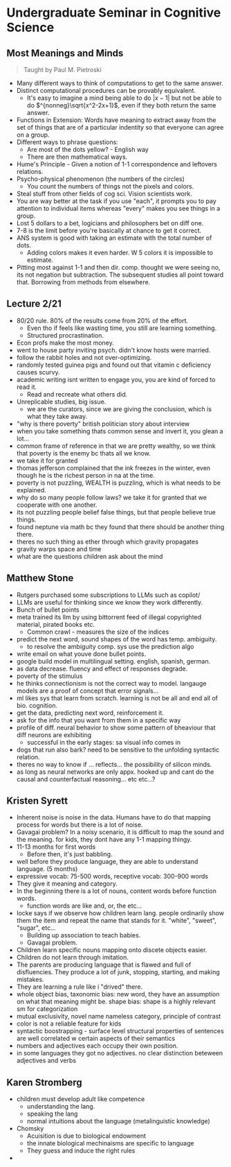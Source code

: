 # Undergraduate Seminar in Cognitive Science

## Most Meanings and Minds

> Taught by Paul M. Pietroski

- Many different ways to think of computations to get to the same answer.
- Distinct computational procedures can be provably equivalent.
	- It's easy to imagine a mind being able to do $|x-1|$ but not be able to do $^{nonneg}\sqrt{x^2-2x+1}$, even if they both return the same answer.
- Functions in Extension: Words have meaning to extract away from the set of things that are of a particular indentity so that everyone can agree on a group.
- Different ways to phrase questions:
	- Are most of the dots yellow? - English way
	- There are then mathematical ways.
- Hume's Principle - Given a notion of 1-1 correspondence and leftovers relations.
- Psycho-physical phenomenon (the numbers of the circles)
	- You count the numbers of things not the pixels and colors.
- Steal stuff from other fields of cog sci. Vision scientists work.
- You are way better at the task if you use "each", it prompts you to pay attention to individual items whereas "every" makes you see things in a group.
- Lost 5 dollars to a bet, logicians and philosophers bet on diff one.
- 7-8 is the limit before you're basically at chance to get it correct.
- ANS system is good with taking an estimate with the total number of dots.
	- Adding colors makes it even harder. W 5 colors it is impossible to estimate.
- Pitting most against 1-1 and then dir. comp. thought we were seeing no, its not negation but subtraction. The subsequent studies all point toward that. Borrowing from methods from elsewhere.


## Lecture 2/21

- 80/20 rule. 80% of the results come from 20% of the effort.
	- Even tho if feels like wasting time, you still are learning something.
	- Structured procrastination. 
- Econ profs make the most money.
- went to house party inviting psych. didn't know hosts were married.
- follow the rabbit holes and not over-optimizing.
- randomly tested guinea pigs and found out that vitamin c deficiency causes scurvy.
- academic writing isnt written to engage you, you are kind of forced to read it.
	- Read and recreate what others did.
- Unreplicable studies, big issue.
	- we are the curators, since we are giving the conclusion, which is what they take away.
- "why is there poverty" british politician story about interview
- when you take something thats common sense and invert it, you glean a lot...
- common frame of reference in that we are pretty wealthy, so we think that poverty is the enemy bc thats all we know.
- we take it for granted
- thomas jefferson complained that the ink freezes in the winter, even though he is the richest person in na at the time.
- poverty is not puzzling, WEALTH is puzzling, which is what needs to be explained.
- why do so many people follow laws? we take it for granted that we cooperate with one another.
- its not puzzling people belief false things, but that people believe true things.
- found neptune via math bc they found that there should be another thing there.
- theres no such thing as ether through which gravity propagates
- gravity warps space and time
- what are the questions children ask about the mind

## Matthew Stone

- Rutgers purchased some subscriptions to LLMs such as copilot/
- LLMs are useful for thinking since we know they work differently.
- Bunch of bullet points
- meta trained its llm by using bittorrent feed of illegal copyrighted material, pirated books etc.
	- Common crawl - measures the size of the indices
- predict the next word, sound shapes of the word has temp. ambiguity. 
	- to resolve the ambiguity comp. sys use the prediction algo
- write email on what youve done bullet points.
- google build model in multilingual setting. english, spanish, german.
- as data decrease. fluency and effect of responses degrade.
- poverty of the stimulus
- he thinks connectionism is not the correct way to model. langauge models are a proof of concept that error signals...
- ml likes sys that learn from scratch. learning is not be all and end all of bio. cognition.
- get the data, predicting next word, reinforcement it.
- ask for the info that you want from them in a specific way
- profile of diff. neural behavior to show some pattern of bheaviour that diff neurons are exhibiting
	- successful in the early stages: sa visual info comes in
- dogs that run also bark? need to be sensitive to the unfolding syntactic relation.
- theres no way to know if ... reflects... the possibility of silicon minds.
- as long as neural networks are only appx. hooked up and cant do the causal and counterfactual reasoning... etc etc...?

## Kristen Syrett

- Inherent noise is noise in the data. Humans have to do that mapping process for words but there is a lot of noise.
- Gavagai problem? In a noisy scenario, it is difficult to map the sound and the meaning. for kids, they dont have any 1-1 mapping thingy.
- 11-13 months for first words
	- Before then, it's just babbling.
- well before they produce language, they are able to understand language. (5 months)
- expressive vocab: 75-500 words, receptive vocab: 300-900 words
- They give it meaning and category.
- In the beginning there is a lot of nouns, content words before function words.
	- function words are like and, or, the etc...
- locke says if we observe how children learn lang. people ordinarily show them the item and repeat the name that stands for it. "white", "sweet", "sugar", etc...
	- Building up association to teach babies.
	- Gavagai problem.
- Children learn specific nouns mapping onto discete objects easier.
- Children do not learn through imitation.
- The parents are producing language that is flawed and full of disfluencies. They produce a lot of junk, stopping, starting, and making mistakes.
- They are learning a rule like i "drived" there.
- whole object bias, taxonomic bias: new word, they have an assumption on what that meaning might be. shape bias: shape is a highly relevant sm for categorization
- mutual exclusivity, novel name nameless category, principle of contrast
- color is not a reliable feature for kids
- syntactic boostrapping - surface level structural properties of sentences are well correlated w certain aspects of their semantics
- numbers and adjectives each occupy their own position.
- in some languages they got no adjectives. no clear distinction beteween adjectives and verbs

## Karen Stromberg

- children must develop adult like competence
	- understanding the lang.
	- speaking the lang
	- normal intuitions about the language (metalinguistic knowledge)
- Chomsky
	- Acuisition is due to biological endowment
	- the innate biological mechinaisms are specific to language
	- They guess and induce the right rules
- 